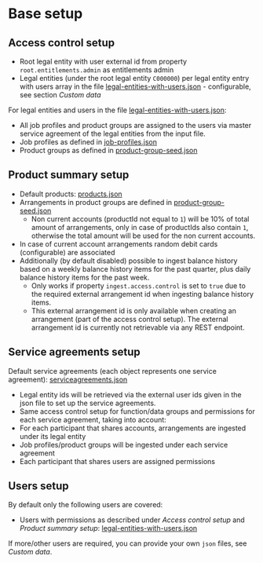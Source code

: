 # Base setup

## Access control setup
- Root legal entity with user external id from property `root.entitlements.admin` as entitlements admin
- Legal entities (under the root legal entity `C000000`) per legal entity entry with users array in the file [legal-entities-with-users.json](../src/main/resources/data/legal-entities-with-users.json) - configurable, see section *Custom data*

For legal entities and users in the file [legal-entities-with-users.json](../src/main/resources/data/legal-entities-with-users.json):
- All job profiles and product groups are assigned to the users via master service agreement of the legal entities from the input file.
- Job profiles as defined in [job-profiles.json](../src/main/resources/data/job-profiles.json)
- Product groups as defined in [product-group-seed.json](../src/main/resources/data/seed/product-group-seed.json)

## Product summary setup
- Default products: [products.json](../src/main/resources/data/products.json)
- Arrangements in product groups are defined in [product-group-seed.json](../src/main/resources/data/seed/product-group-seed.json)
    - Non current accounts (productId not equal to `1`) will be 10% of total amount of arrangements, only in case of productIds also contain `1`, otherwise the total amount will be used for the non current accounts.
- In case of current account arrangements random debit cards (configurable) are associated
- Additionally (by default disabled) possible to ingest balance history based on a weekly balance history items for the past quarter, plus daily balance history items for the past week.
    - Only works if property `ingest.access.control` is set to `true` due to the required external arrangement id when ingesting balance history items.
    - This external arrangement id is only available when creating an arrangement (part of the access control setup). The external arrangement id is currently not retrievable via any REST endpoint.

## Service agreements setup
Default service agreements (each object represents one service agreement): [serviceagreements.json](../src/main/resources/data/serviceagreements.json)
- Legal entity ids will be retrieved via the external user ids given in the json file to set up the service agreements.
- Same access control setup for function/data groups and permissions for each service agreement, taking into account:
- For each participant that shares accounts, arrangements are ingested under its legal entity
- Job profiles/product groups will be ingested under each service agreement
- Each participant that shares users are assigned permissions

## Users setup
By default only the following users are covered:
- Users with permissions as described under *Access control setup* and *Product summary setup*: [legal-entities-with-users.json](../src/main/resources/data/legal-entities-with-users.json)

If more/other users are required, you can provide your own `json` files, see *Custom data*.

